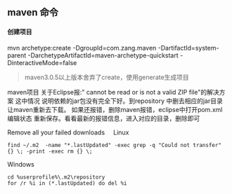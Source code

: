 
## maven 命令

#### 创建项目
mvn archetype:create -DgroupId=com.zang.maven  -DartifactId=system-parent -DarchetypeArtifactId=maven-archetype-quickstart 
-DinteractiveMode=false 
> maven3.0.5以上版本舍弃了create，使用generate生成项目


maven项目 关于Eclipse报:" cannot be read or is not a valid ZIP file"的解决方案
这中情况 说明依赖的jar包没有完全下好。到repository 中删去相应的jar目录 让maven重新去下载。
如果还报错，删除maven报错，eclipse中打开pom.xml 编辑状态 重新保存。看看最新的报错信息，进入对应的目录，删除即可



Remove all your failed downloads    
Linux

    find ~/.m2  -name "*.lastUpdated" -exec grep -q "Could not transfer" {} \; -print -exec rm {} \;

Windows

    cd %userprofile%\.m2\repository
    for /r %i in (*.lastUpdated) do del %i
